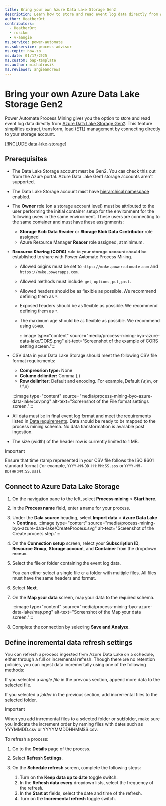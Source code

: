 ```yaml
---
title: Bring your own Azure Data Lake Storage Gen2
description: Learn how to store and read event log data directly from Azure Data Lake Storage Gen2.
author: HeatherOrt
contributors:
  - HeatherOrt
  - rosikm
  - v-aangie 
ms.service: power-automate
ms.subservice: process-advisor
ms.topic: how-to
ms.date: 01/17/2025
ms.custom: bap-template
ms.author: michalrosik
ms.reviewer: angieandrews
---
```


# Bring your own Azure Data Lake Storage Gen2

Power Automate Process Mining gives you the option to store and read event log data directly from [Azure Data Lake Storage Gen2](/azure/storage/blobs/data-lake-storage-introduction). This feature simplifies extract, transform, load (ETL) management by connecting directly to your storage account.

[!INCLUDE [data-lake-storage](./includes/data-lake-storage.md)]

## Prerequisites

- The Data Lake Storage account must be Gen2. You can check this out from the Azure portal. Azure Data Lake Gen1 storage accounts aren't supported.
- The Data Lake Storage account must have [hierarchical namespace](/azure/storage/blobs/data-lake-storage-namespace) enabled.
- The **Owner** role (on a storage account level) must be attributed to the user performing the initial container setup for the environment for the following users in the same environment. These users are connecting to the same container and must have these assignments:
    - **Storage Blob Data Reader** or **Storage Blob Data Contributor** role assigned
    - Azure Resource Manager **Reader** role assigned, at minimum.

- **Resource Sharing (CORS)** rule to your storage account should be established to share with Power Automate Process Mining.
    - Allowed origins must be set to `https://make.powerautomate.com` and `https://make.powerapps.com`.
    - Allowed methods must include: `get`, `options`, `put`, `post`.
    - Allowed headers should be as flexible as possible. We recommend defining them as `*`.
    - Exposed headers should be as flexible as possible. We recommend defining them as `*`.
    - The maximum age should be as flexible as possible. We recommend using `86400`.

        :::image type="content" source="media/process-mining-byo-azure-data-lake/CORS.png" alt-text="Screenshot of the example of CORS setting screen.":::

- CSV data in your Data Lake Storage should meet the following CSV file format requirements:
    - **Compression type:** None
    - **Column delimiter:** Comma (,)
    - **Row delimiter:** Default and encoding. For example, Default (\r,\n, or \r\n) 

    :::image type="content" source="media/process-mining-byo-azure-data-lake/csv.png" alt-text="Screenshot of the File format settings screen.":::

- All data must be in final event log format and meet the requirements listed in [Data requirements](process-mining-processes-and-data.md#data-requirements). Data should be ready to be mapped to the process mining schema. No data transformation is available post ingestion.
- The size (width) of the header row is currently limited to 1 MB.

> [!IMPORTANT]
> Ensure that time stamp represented in your CSV file follows the ISO 8601 standard format (for example, `YYYY-MM-DD HH:MM:SS.sss` or `YYYY-MM-DDTHH:MM:SS.sss`).

## Connect to Azure Data Lake Storage

1. On the navigation pane to the left, select **Process mining** > **Start here**.
1. In the **Process name** field, enter a name for your process.
1. Under the **Data source** heading, select **Import data** > **Azure Data Lake** > **Continue**.
:::image type="content" source="media/process-mining-byo-azure-data-lake/CreateProcess.svg" alt-text="Screenshot of the Create process step.":::

1. On the **Connection setup** screen, select your **Subscription ID**, **Resource Group**, **Storage account**, and **Container** from the dropdown menus.

1. Select the file or folder containing the event log data.

    You can either select a single file or a folder with multiple files. All files must have the same headers and format.
1. Select **Next**.
1. On the **Map your data** screen, map your data to the required schema.

    :::image type="content" source="media/process-mining-byo-azure-data-lake/map.png" alt-text="Screenshot of the Map your data screen.":::

1. Complete the connection by selecting **Save and Analyze**.

## Define incremental data refresh settings

You can refresh a process ingested from Azure Data Lake on a schedule, either through a full or incremental refresh. Though there are no retention policies, you can ingest data incrementally using one of the following methods:

If you selected a *single file* in the previous section, append more data to the selected file.

If you selected a *folder* in the previous section, add incremental files to the selected folder.

> [!IMPORTANT]
> When you add incremental files to a selected folder or subfolder, make sure you indicate the increment order by naming files with dates such as YYYMMDD.csv or YYYYMMDDHHMMSS.csv.

To refresh a process:

1. Go to the **Details** page of the process.
1. Select **Refresh Settings**.
1. On the **Schedule refresh** screen, complete the following steps:

    1. Turn on the **Keep data up to date** toggle switch.
    1. In the **Refresh data every** dropdown lists, select the frequency of the refresh.
    1. In the **Start at** fields, select the date and time of the refresh.
    1. Turn on the **Incremental refresh** toggle switch.
 
